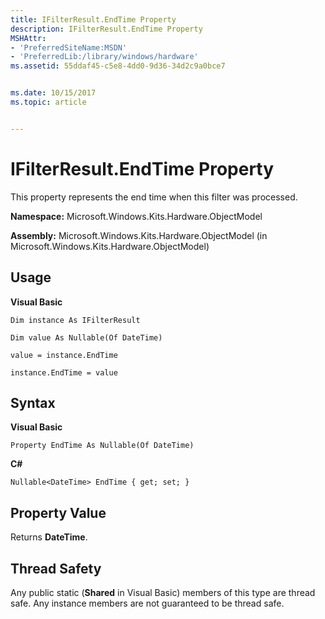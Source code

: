 ```yaml
---
title: IFilterResult.EndTime Property
description: IFilterResult.EndTime Property
MSHAttr:
- 'PreferredSiteName:MSDN'
- 'PreferredLib:/library/windows/hardware'
ms.assetid: 55ddaf45-c5e8-4dd0-9d36-34d2c9a0bce7


ms.date: 10/15/2017
ms.topic: article


---
```


# IFilterResult.EndTime Property


This property represents the end time when this filter was processed.

**Namespace:** Microsoft.Windows.Kits.Hardware.ObjectModel

**Assembly:** Microsoft.Windows.Kits.Hardware.ObjectModel (in Microsoft.Windows.Kits.Hardware.ObjectModel)

## <span id="Usage"></span><span id="usage"></span><span id="USAGE"></span>Usage


**Visual Basic**

`Dim instance As IFilterResult`

`Dim value As Nullable(Of DateTime)`

`value = instance.EndTime`

`instance.EndTime = value`

## <span id="Syntax"></span><span id="syntax"></span><span id="SYNTAX"></span>Syntax


**Visual Basic**

`Property EndTime As Nullable(Of DateTime)`

**C#**

`Nullable<DateTime> EndTime { get; set; }`

## <span id="Property_Value"></span><span id="property_value"></span><span id="PROPERTY_VALUE"></span>Property Value


Returns **DateTime**.

## <span id="Thread_Safety"></span><span id="thread_safety"></span><span id="THREAD_SAFETY"></span>Thread Safety


Any public static (**Shared** in Visual Basic) members of this type are thread safe. Any instance members are not guaranteed to be thread safe.

 

 






